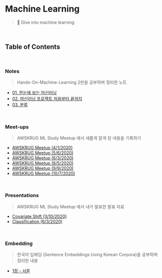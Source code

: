# Machine Learning

> 🤖 Dive into machine learning

<br>

## Table of Contents

<br>

### Notes

> Hands-On-Machine-Learning 2판을 공부하며 정리한 노트

- [01. 한눈에 보는 머신러닝](/AWSKRUG_ML_Study/Notes/01_한눈에_보는_머신러닝.md)
- [02. 머신러닝 프로젝트 처음부터 끝까지](/AWSKRUG_ML_Study/Notes/02_end_to_end_machine_learning_project.ipynb)
- [03. 분류](/AWSKRUG_ML_Study/Notes/03_classification.ipynb)

<br>

### Meet-ups

> AWSKRUG ML Study Meetup 에서 새롭게 알게 된 내용을 기록하기

- [AWSKRUG Meetup (4/1/2020)](/AWSKRUG_ML_Study/Meet-ups/meetup_0401.md)
- [AWSKRUG Meetup (5/6/2020)](/AWSKRUG_ML_Study/Meet-ups/meetup_0506.md)
- [AWSKRUG Meetup (6/3/2020)](/AWSKRUG_ML_Study/Meet-ups/meetup_0603.md)
- [AWSKRUG Meetup (8/5/2020)](/AWSKRUG_ML_Study/Meet-ups/meetup_0805.md)
- [AWSKRUG Meetup (9/9/2020)](/AWSKRUG_ML_Study/Meet-ups/meetup_0909.md)
- [AWSKRUG Meetup (10/7/2020)](/AWSKRUG_ML_Study/Meet-ups/meetup_1007.md)

<br>

### Presentations

> AWSKRUG ML Study Meetup 에서 내가 발표한 발표 자료

- [Covariate Shift (3/10/2020)](https://github.com/chloe-codes1/machine-learning/tree/4fa261fc29468241e0b6b201edeeb2a2ce20d05e/AWSKRUG_ML_Study/Presentation/ML_Covariate_Shift.pdf)
- [Classification (6/3/2020)](https://bit.ly/mlstudy-classification)

<br>


### Embedding

> 한국어 임베딩 (Sentence Embeddings Using Korean Corpora)을 공부하며 정리한 내용

- [1장 - 서론](embedding/1장_서론.md)